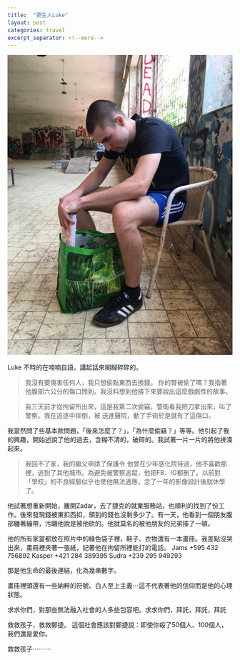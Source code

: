 ```yaml
---
title:  "更生人Luke"
layout: post
categories: travel
excerpt_separator: <!--more-->
---
```

![](/assets/images/luke.jpg)

Luke 不時的在喃喃自語，講起話來糊糊碎碎的。

> 我沒有要傷害任何人，我只想偷點東西去換錢。
你的腎被偷了嗎？我指著他腹部六公分的傷口問到。我沒料想到他接下來要說出這麼戲劇性的故事。<!--more-->

>我三天前才從拘留所出來，這是我第二次偷竊，警衛看我把刀拿出來，叫了警察。我在追逐中摔倒，被
>送進醫院，動了手術於是就有了這傷口。

我當然問了些基本款問題，「後來怎麼了？」，「為什麼偷竊？」等等。他引起了我的興趣，開始述說了他的過去，含糊不清的，破碎的。我試著一片一片的將他拼湊起來。

>我回不了家，我的繼父申請了保護令
他曾在少年感化院待過，他不喜歡那裡，逃到了其他城市。為避免被警察追蹤，他把FB、IG都刪了。以前對「學校」的不良經驗似乎也使他無法適應，念了一年的影像設計後就休學了。

他試著想重新開始，離開Zadar，去了捷克的就業服務站，也順利的找到了份工作。後來發現錢被東扣西扣，領到的錢也沒剩多少了。有一天，他看到一個朋友腹部纏著繃帶，污衊他說是被他砍的。他就莫名的被他朋友的兄弟揍了一頓。

他的所有家當都放在照片中的綠色袋子裡，鞋子、衣物還有一本畫冊。我差點沒哭出來，畫冊裡夾著一張紙，記著他在拘留所裡能打的電話。
Jams +595 432 756892
Kasper +421 284 389395
Sudra +239 295 949293

那是他生命的最後連結，化為幾串數字。

畫冊裡頭還有一些納粹的符號、白人至上主義⋯這不代表著他的信仰而是他的心理狀態。

求求你們，對那些無法融入社會的人多些包容吧。求求你們，拜託，拜託，拜託

救救孩子，救救鄭捷。
這個社會應該對鄭捷說：即使你殺了50個人、100個人，我們還是愛你。

救救孩子⋯⋯⋯